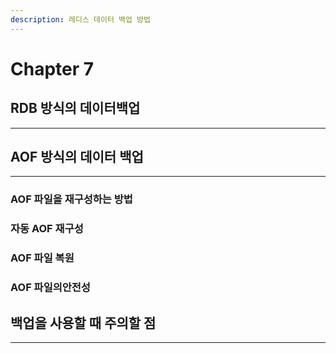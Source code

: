 ```yaml
---
description: 레디스 데이터 백업 방법
---
```


# Chapter 7

## RDB 방식의 데이터백업

***





## AOF 방식의 데이터 백업

***



### AOF 파일을 재구성하는 방법

### 자동 AOF 재구성

### AOF 파일 복원

### AOF 파일의안전성



## 백업을 사용할 때 주의할 점

***

